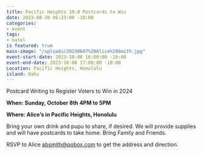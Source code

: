 ```yaml
---
title: Pacific Heights 10.8 Postcards to Win
date: 2023-08-30 06:23:00 -10:00
categories:
- event
tags:
- natel
is featured: true
main-image: "/uploads/20230607%20Alice%20Smith.jpg"
event-start-date: 2023-10-08 16:00:00 -10:00
event-end-date: 2023-10-08 17:00:00 -10:00
Location: Pacific Heights, Honolulu
island: Oahu
---
```


Postcard Writing to Register Voters to Win in 2024

**When: Sunday, October 8th 4PM to 5PM**

**Where: Alice’s in Pacific Heights, Honolulu**

Bring your own drink and pupu to share, if desired. We will provide supplies and will have postcards to take home. Bring Family and Friends.

RSVP to Alice absmith@pobox.com to get the address and direction.